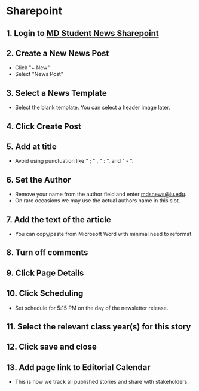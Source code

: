 # Sharepoint

## 1. Login to [MD Student News Sharepoint](https://indiana.sharepoint.com/sites/MedNet-MDSN) 

## 2. Create a New News Post

- Click "+ New"
- Select "News Post"

## 3. Select a News Template

- Select the blank template. You can select a header image later.

## 4. Click Create Post
 
## 5. Add at title

- Avoid using punctuation like " ; " , " : ", and " - ".

## 6. Set the Author

- Remove your name from the author field and enter mdsnews@iu.edu.
- On rare occasions we may use the actual authors name in this slot.

## 7. Add the text of the article

- You can copy/paste from Microsoft Word with minimal need to reformat.

## 8. Turn off comments

## 9. Click Page Details

## 10. Click Scheduling

- Set schedule for 5:15 PM on the day of the newsletter release.

## 11. Select the relevant class year(s) for this story

## 12. Click save and close

## 13. Add page link to Editorial Calendar

- This is how we track all published stories and share with stakeholders. 